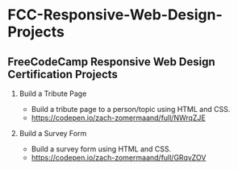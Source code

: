 # FCC-Responsive-Web-Design-Projects
## FreeCodeCamp Responsive Web Design Certification Projects

1. Build a Tribute Page
    - Build a tribute page to a person/topic using HTML and CSS.
    - https://codepen.io/zach-zomermaand/full/NWrqZJE
    
2. Build a Survey Form
    - Build a survey form using HTML and CSS.
    - https://codepen.io/zach-zomermaand/full/GRqvZOV
